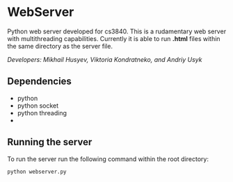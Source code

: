 # WebServer

Python web server developed for cs3840.  This is a rudamentary web server with multithreading capabilities.  Currently it is able to run **.html** files within the same directory as the server file.

*Developers: Mikhail Husyev, Viktoria Kondratneko, and Andriy Usyk*

## Dependencies
- python
- python socket
- python threading
- 

## Running the server

To run the server run the following command within the root directory:

```
python webserver.py
```





